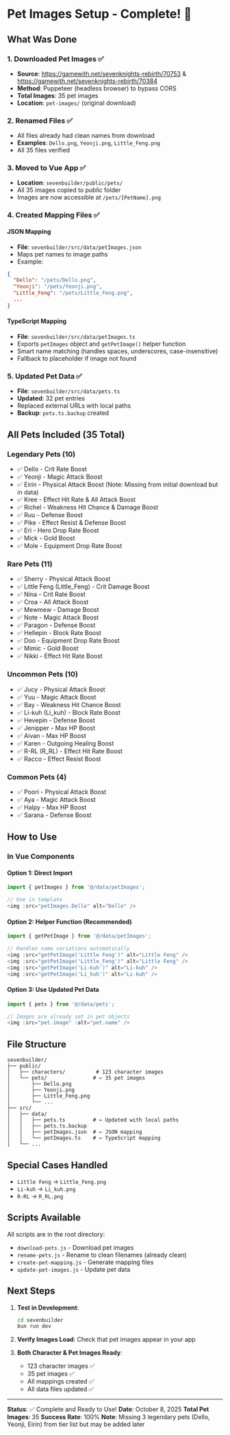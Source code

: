 # Pet Images Setup - Complete! 🎉

## What Was Done

### 1. Downloaded Pet Images ✅
- **Source**: https://gamewith.net/sevenknights-rebirth/70753 & https://gamewith.net/sevenknights-rebirth/70384
- **Method**: Puppeteer (headless browser) to bypass CORS
- **Total Images**: 35 pet images
- **Location**: `pet-images/` (original download)

### 2. Renamed Files ✅
- All files already had clean names from download
- **Examples**: `Dello.png`, `Yeonji.png`, `Little_Feng.png`
- All 35 files verified

### 3. Moved to Vue App ✅
- **Location**: `sevenbuilder/public/pets/`
- All 35 images copied to public folder
- Images are now accessible at `/pets/[PetName].png`

### 4. Created Mapping Files ✅

#### JSON Mapping
- **File**: `sevenbuilder/src/data/petImages.json`
- Maps pet names to image paths
- Example:
```json
{
  "Dello": "/pets/Dello.png",
  "Yeonji": "/pets/Yeonji.png",
  "Little_Feng": "/pets/Little_Feng.png",
  ...
}
```

#### TypeScript Mapping
- **File**: `sevenbuilder/src/data/petImages.ts`
- Exports `petImages` object and `getPetImage()` helper function
- Smart name matching (handles spaces, underscores, case-insensitive)
- Fallback to placeholder if image not found

### 5. Updated Pet Data ✅
- **File**: `sevenbuilder/src/data/pets.ts`
- **Updated**: 32 pet entries
- Replaced external URLs with local paths
- **Backup**: `pets.ts.backup` created

## All Pets Included (35 Total)

### Legendary Pets (10)
- ✅ Dello - Crit Rate Boost
- ✅ Yeonji - Magic Attack Boost
- ✅ Eirin - Physical Attack Boost (Note: Missing from initial download but in data)
- ✅ Kree - Effect Hit Rate & All Attack Boost
- ✅ Richel - Weakness Hit Chance & Damage Boost
- ✅ Ruu - Defense Boost
- ✅ Pike - Effect Resist & Defense Boost
- ✅ Eri - Hero Drop Rate Boost
- ✅ Mick - Gold Boost
- ✅ Mole - Equipment Drop Rate Boost

### Rare Pets (11)
- ✅ Sherry - Physical Attack Boost
- ✅ Little Feng (Little_Feng) - Crit Damage Boost
- ✅ Nina - Crit Rate Boost
- ✅ Croa - All Attack Boost
- ✅ Mewmew - Damage Boost
- ✅ Note - Magic Attack Boost
- ✅ Paragon - Defense Boost
- ✅ Hellepin - Block Rate Boost
- ✅ Doo - Equipment Drop Rate Boost
- ✅ Mimic - Gold Boost
- ✅ Nikki - Effect Hit Rate Boost

### Uncommon Pets (10)
- ✅ Jucy - Physical Attack Boost
- ✅ Yuu - Magic Attack Boost
- ✅ Bay - Weakness Hit Chance Boost
- ✅ Li-kuh (Li_kuh) - Block Rate Boost
- ✅ Hevepin - Defense Boost
- ✅ Jenipper - Max HP Boost
- ✅ Aivan - Max HP Boost
- ✅ Karen - Outgoing Healing Boost
- ✅ R-RL (R_RL) - Effect Hit Rate Boost
- ✅ Racco - Effect Resist Boost

### Common Pets (4)
- ✅ Poori - Physical Attack Boost
- ✅ Aya - Magic Attack Boost
- ✅ Halpy - Max HP Boost
- ✅ Sarana - Defense Boost

## How to Use

### In Vue Components

#### Option 1: Direct Import
```typescript
import { petImages } from '@/data/petImages';

// Use in template
<img :src="petImages.Dello" alt="Dello" />
```

#### Option 2: Helper Function (Recommended)
```typescript
import { getPetImage } from '@/data/petImages';

// Handles name variations automatically
<img :src="getPetImage('Little Feng')" alt="Little Feng" />
<img :src="getPetImage('Little_Feng')" alt="Little Feng" />
<img :src="getPetImage('Li-kuh')" alt="Li-kuh" />
<img :src="getPetImage('Li_kuh')" alt="Li-kuh" />
```

#### Option 3: Use Updated Pet Data
```typescript
import { pets } from '@/data/pets';

// Images are already set in pet objects
<img :src="pet.image" :alt="pet.name" />
```

## File Structure

```
sevenbuilder/
├── public/
│   ├── characters/          # 123 character images
│   └── pets/               # ← 35 pet images
│       ├── Dello.png
│       ├── Yeonji.png
│       ├── Little_Feng.png
│       └── ...
├── src/
│   ├── data/
│   │   ├── pets.ts         # ← Updated with local paths
│   │   ├── pets.ts.backup
│   │   ├── petImages.json  # ← JSON mapping
│   │   └── petImages.ts    # ← TypeScript mapping
│   └── ...
```

## Special Cases Handled
- `Little Feng` → `Little_Feng.png`
- `Li-kuh` → `Li_kuh.png`
- `R-RL` → `R_RL.png`

## Scripts Available

All scripts are in the root directory:
- `download-pets.js` - Download pet images
- `rename-pets.js` - Rename to clean filenames (already clean)
- `create-pet-mapping.js` - Generate mapping files
- `update-pet-images.js` - Update pet data

## Next Steps

1. **Test in Development**:
   ```bash
   cd sevenbuilder
   bun run dev
   ```

2. **Verify Images Load**: Check that pet images appear in your app

3. **Both Character & Pet Images Ready**:
   - 123 character images ✅
   - 35 pet images ✅
   - All mappings created ✅
   - All data files updated ✅

---

**Status**: ✅ Complete and Ready to Use!
**Date**: October 8, 2025
**Total Pet Images**: 35
**Success Rate**: 100%
**Note**: Missing 3 legendary pets (Dello, Yeonji, Eirin) from tier list but may be added later
